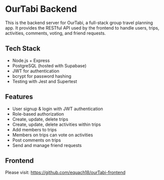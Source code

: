 # OurTabi Backend

This is the backend server for OurTabi, a full-stack group travel planning app. It provides the RESTful API used by the frontend to handle users, trips, activities, comments, voting, and friend requests.

## Tech Stack

- Node.js + Express
- PostgreSQL (hosted with Supabase)
- JWT for authentication
- bcrypt for password hashing
- Testing with Jest and Supertest

## Features

- User signup & login with JWT authentication
- Role-based authorization
- Create, update, delete trips
- Create, update, delete activities within trips
- Add members to trips
- Members on trips can vote on activities
- Post comments on trips
- Send and manage friend requests

## Frontend 
Please visit: https://github.com/equach18/ourTabi-frontend
